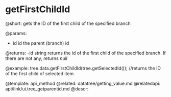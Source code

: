 getFirstChildId
=============

@short:  gets the ID of the first child of the specified branch
	
@params:
- id 	id 		the parent (branch) id

@returns:
-id		string 	returns the id of the first child of the specified branch. If there are not any, returns <i>null</i>

@example:
tree.data.getFirstChildId(tree.getSelectedId()); 
	//returns the ID of the first child of selected item
    
@template:	api_method
@related:
	datatree/getting_value.md
@relatedapi:
	api/link/ui.tree_getparentid.md
@descr:



